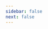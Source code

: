 ```yaml
---
sidebar: false
next: false
---
```

<BlogInfo/>






```python


```






<ActionBox />
        
<style>#top-box {margin-top:0.5rem!important;}</style>